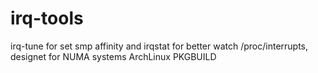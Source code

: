 # irq-tools
irq-tune for set smp affinity and irqstat for better watch /proc/interrupts, designet for NUMA systems
ArchLinux PKGBUILD
